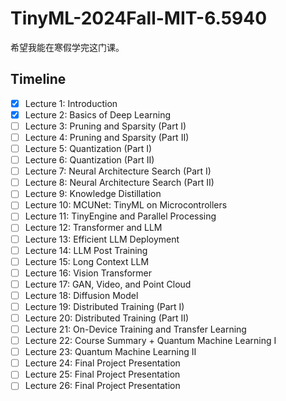 # TinyML-2024Fall-MIT-6.5940

希望我能在寒假学完这门课。

## Timeline

- [x] Lecture 1: Introduction
- [x] Lecture 2: Basics of Deep Learning
- [ ] Lecture 3: Pruning and Sparsity (Part I)
- [ ] Lecture 4: Pruning and Sparsity (Part II)
- [ ] Lecture 5: Quantization (Part I)
- [ ] Lecture 6: Quantization (Part II)
- [ ] Lecture 7: Neural Architecture Search (Part I)
- [ ] Lecture 8: Neural Architecture Search (Part II)
- [ ] Lecture 9: Knowledge Distillation
- [ ] Lecture 10: MCUNet: TinyML on Microcontrollers
- [ ] Lecture 11: TinyEngine and Parallel Processing
- [ ] Lecture 12: Transformer and LLM
- [ ] Lecture 13: Efficient LLM Deployment
- [ ] Lecture 14: LLM Post Training
- [ ] Lecture 15: Long Context LLM
- [ ] Lecture 16: Vision Transformer
- [ ] Lecture 17: GAN, Video, and Point Cloud
- [ ] Lecture 18: Diffusion Model
- [ ] Lecture 19: Distributed Training (Part I)
- [ ] Lecture 20: Distributed Training (Part II)
- [ ] Lecture 21: On-Device Training and Transfer Learning
- [ ] Lecture 22: Course Summary + Quantum Machine Learning I
- [ ] Lecture 23: Quantum Machine Learning II
- [ ] Lecture 24: Final Project Presentation
- [ ] Lecture 25: Final Project Presentation
- [ ] Lecture 26: Final Project Presentation